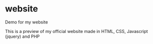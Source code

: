 # website
Demo for my website

This is a preview of my official website made in HTML, CSS, Javascript (jquery) and PHP
